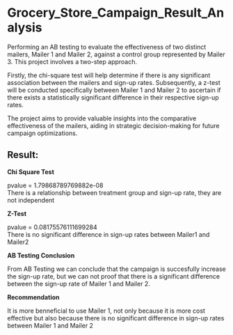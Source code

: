 # Grocery_Store_Campaign_Result_Analysis
Performing an AB testing to evaluate the effectiveness of two distinct mailers, Mailer 1 and Mailer 2, against a control group represented by Mailer 3. This project involves a two-step approach.

Firstly, the chi-square test will help determine if there is any significant association between the mailers and sign-up rates. Subsequently, a z-test will be conducted specifically between Mailer 1 and Mailer 2 to ascertain if there exists a statistically significant difference in their respective sign-up rates.

The project aims to provide valuable insights into the comparative effectiveness of the mailers, aiding in strategic decision-making for future campaign optimizations.

## Result:
**Chi Square Test**

pvalue = 1.79868789769882e-08<br>
There is a relationship between treatment group and sign-up rate, they are not independent

**Z-Test**

pvalue = 0.08175576111699284<br>
There is no significant difference in sign-up rates between Mailer1 and Mailer2

**AB Testing Conclusion**

From AB Testing we can conclude that the campaign is succesfully increase the sign-up rate, but we can not proof that there is a significant difference between the sign-up rate of Mailer 1 and Mailer 2.

**Recommendation**

It is more benneficial to use Mailer 1, not only because it is more cost effective but also because there is no significant difference in sign-up rates between Mailer 1 and Mailer 2
